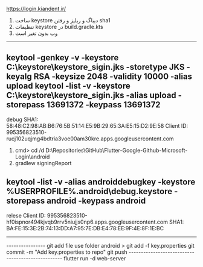https://login.kiandent.ir/


1) ساخت keystore دیباگ و ریلیز و رفتن sha1
2) تنظیمات keystore در build.gradle.kts
3) وب بدون تغیر است

------------------------------------------------
keytool -genkey -v -keystore C:\keystore\keystore_sigin.jks -storetype JKS -keyalg RSA -keysize 2048 -validity 10000 -alias upload
keytool -list -v -keystore C:\keystore\keystore_sigin.jks -alias upload -storepass 13691372 -keypass 13691372
------------------------------------------------

debug
SHA1: 58:48:C2:98:AB:B6:76:5B:51:14:E5:9B:29:65:3A:E5:15:D2:9E:58
Client ID: 995356823510-rucj102uqjmg4bdtria3voe00am30kre.apps.googleusercontent.com


1) cmd>    cd /d D:\Repositories\GitHub\Flutter-Google-Github-Microsoft-Login\android 
2) gradlew signingReport

keytool -list -v -alias androiddebugkey -keystore %USERPROFILE%\.android\debug.keystore -storepass android -keypass android
----------------
relese
Client ID: 995356823510-hf0ispnor494kjvqb9rrv5niujjs0np6.apps.googleusercontent.com
SHA1:  BA:FE:15:3E:2B:74:13:DD:A7:95:7E:DB:E4:78:EE:9F:4E:8F:1E:BC

----------------
<head>
  <meta name="google-signin-client_id" content="995356823510-is9p4904gpthvgvlb3hl66in0ppbakhr.apps.googleusercontent.com">
  <script src="https://accounts.google.com/gsi/client" async defer></script>
</head>
----------------
git add file 
use folder android > git add -f key.properties
git commit -m "Add key.properties to repo"
git push
--------------------------------------------------
flutter run -d web-server
